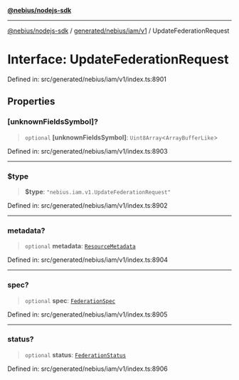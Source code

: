 [**@nebius/nodejs-sdk**](../../../../../README.md)

***

[@nebius/nodejs-sdk](../../../../../README.md) / [generated/nebius/iam/v1](../README.md) / UpdateFederationRequest

# Interface: UpdateFederationRequest

Defined in: src/generated/nebius/iam/v1/index.ts:8901

## Properties

### \[unknownFieldsSymbol\]?

> `optional` **\[unknownFieldsSymbol\]**: `Uint8Array`\<`ArrayBufferLike`\>

Defined in: src/generated/nebius/iam/v1/index.ts:8903

***

### $type

> **$type**: `"nebius.iam.v1.UpdateFederationRequest"`

Defined in: src/generated/nebius/iam/v1/index.ts:8902

***

### metadata?

> `optional` **metadata**: [`ResourceMetadata`](../../../common/v1/interfaces/ResourceMetadata.md)

Defined in: src/generated/nebius/iam/v1/index.ts:8904

***

### spec?

> `optional` **spec**: [`FederationSpec`](FederationSpec.md)

Defined in: src/generated/nebius/iam/v1/index.ts:8905

***

### status?

> `optional` **status**: [`FederationStatus`](FederationStatus.md)

Defined in: src/generated/nebius/iam/v1/index.ts:8906
